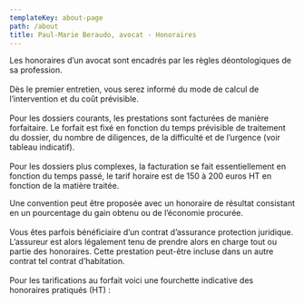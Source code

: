 ```yaml
---
templateKey: about-page
path: /about
title: Paul-Marie Beraudo, avocat - Honoraires
---
```

Les honoraires d’un avocat sont encadrés par les règles déontologiques de sa profession.\
\
Dès le premier entretien, vous serez informé du mode de calcul de l’intervention et du coût prévisible.\
\
Pour les dossiers courants, les prestations sont facturées de manière forfaitaire. Le forfait est fixé en fonction du temps prévisible de traitement du dossier, du nombre de diligences, de la difficulté et de l’urgence (voir tableau indicatif).\
\
Pour les dossiers plus complexes, la facturation se fait essentiellement en fonction du temps passé, le tarif horaire est de 150 à 200 euros HT en fonction de la matière traitée.

Une convention peut être proposée avec un honoraire de résultat consistant en un pourcentage du gain obtenu ou de l’économie procurée.\
\
Vous êtes parfois bénéficiaire d’un contrat d’assurance protection juridique. L’assureur est alors légalement tenu de prendre alors en charge tout ou partie des honoraires. Cette prestation peut-être incluse dans un autre contrat tel contrat d’habitation.\
\
Pour les tarifications au forfait voici une fourchette indicative des honoraires pratiqués (HT) :